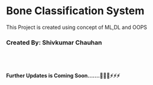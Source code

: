 <h1>Bone Classification System</h1>
<p>This Project is created using concept of ML,DL and OOPS</p>
<h3>Created By: Shivkumar Chauhan</h3>
<br/>
<br/>
<h4>
Further Updates is Coming Soon.......🚀🚀🚀⚡⚡⚡
</h4>
